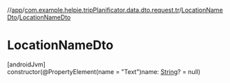 //[app](../../../index.md)/[com.example.helpie.tripPlanificator.data.dto.request.tr](../index.md)/[LocationNameDto](index.md)/[LocationNameDto](-location-name-dto.md)

# LocationNameDto

[androidJvm]\
constructor(@PropertyElement(name = &quot;Text&quot;)name: [String](https://kotlinlang.org/api/latest/jvm/stdlib/kotlin/-string/index.html)? = null)
